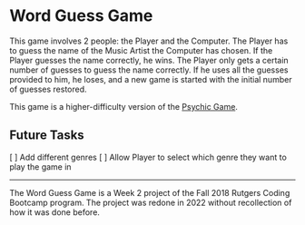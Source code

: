 # Word Guess Game

This game involves 2 people: the Player and the Computer. The Player has to guess the name of the Music Artist the Computer has chosen. If the Player guesses the name correctly, he wins. The Player only gets a certain number of guesses to guess the name correctly. If he uses all the guesses provided to him, he loses, and a new game is started with the initial number of guesses restored.

This game is a higher-difficulty version of the [Psychic Game](https://github.com/urvishp13/Psychic-Game).

## Future Tasks

[ ] Add different genres
[ ] Allow Player to select which genre they want to play the game in

<hr>

The Word Guess Game is a Week 2 project of the Fall 2018 Rutgers Coding Bootcamp program. The project was redone in 2022 without recollection of how it was done before.